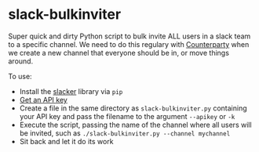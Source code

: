 # slack-bulkinviter

Super quick and dirty Python script to bulk invite ALL users in a slack team to a specific channel. We need to do this regulary with [Counterparty](http://www.counterparty.io) when we create a new channel that everyone should be in, or move things around.

To use:
* Install the [slacker](https://github.com/os/slacker) library via `pip`
* [Get an API key](https://get.slack.help/hc/en-us/articles/215770388-Creating-and-regenerating-API-tokens)
* Create a file in the same directory as `slack-bulkinviter.py` containing your API key and pass the filename to the argument `--apikey` or `-k`
* Execute the script, passing the name of the channel where all users will be invited, such as `./slack-bulkinviter.py --channel mychannel`
* Sit back and let it do its work
